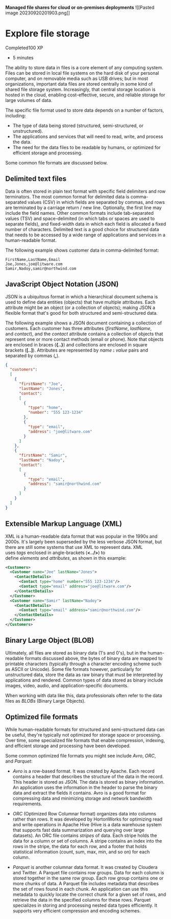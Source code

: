 **Managed file shares for cloud or on-premises deployments**
![[Pasted image 20230920201903.png]]
# Explore file storage

Completed100 XP

- 5 minutes

The ability to store data in files is a core element of any computing system. Files can be stored in local file systems on the hard disk of your personal computer, and on removable media such as USB drives; but in most organizations, important data files are stored centrally in some kind of shared file storage system. Increasingly, that central storage location is hosted in the cloud, enabling cost-effective, secure, and reliable storage for large volumes of data.

The specific file format used to store data depends on a number of factors, including:

- The type of data being stored (structured, semi-structured, or unstructured).
- The applications and services that will need to read, write, and process the data.
- The need for the data files to be readable by humans, or optimized for efficient storage and processing.

Some common file formats are discussed below.

## Delimited text files

Data is often stored in plain text format with specific field delimiters and row terminators. The most common format for delimited data is comma-separated values (CSV) in which fields are separated by commas, and rows are terminated by a carriage return / new line. Optionally, the first line may include the field names. Other common formats include tab-separated values (TSV) and space-delimited (in which tabs or spaces are used to separate fields), and fixed-width data in which each field is allocated a fixed number of characters. Delimited text is a good choice for structured data that needs to be accessed by a wide range of applications and services in a human-readable format.

The following example shows customer data in comma-delimited format:

```csv
FirstName,LastName,Email
Joe,Jones,joe@litware.com
Samir,Nadoy,samir@northwind.com
```

## JavaScript Object Notation (JSON)

JSON is a ubiquitous format in which a hierarchical document schema is used to define data entities (objects) that have multiple attributes. Each attribute might be an object (or a collection of objects); making JSON a flexible format that's good for both structured and semi-structured data.

The following example shows a JSON document containing a collection of customers. Each customer has three attributes (_firstName_, _lastName_, and _contact_), and the _contact_ attribute contains a collection of objects that represent one or more contact methods (email or phone). Note that objects are enclosed in braces (**{..}**) and collections are enclosed in square brackets (**[..]**). Attributes are represented by _name_ **:** _value_ pairs and separated by commas (**,**).

```json
{
  "customers":
  [
    {
      "firstName": "Joe",
      "lastName": "Jones",
      "contact":
      [
        {
          "type": "home",
          "number": "555 123-1234"
        },
        {
          "type": "email",
          "address": "joe@litware.com"
        }
      ]
    },
    {
      "firstName": "Samir",
      "lastName": "Nadoy",
      "contact":
      [
        {
          "type": "email",
          "address": "samir@northwind.com"
        }
      ]
    }
  ]
}
```

## Extensible Markup Language (XML)

XML is a human-readable data format that was popular in the 1990s and 2000s. It's largely been superseded by the less verbose JSON format, but there are still some systems that use XML to represent data. XML uses _tags_ enclosed in angle-brackets (**<../>**) to define _elements_ and _attributes_, as shown in this example:

```xml
<Customers>
  <Customer name="Joe" lastName="Jones">
    <ContactDetails>
      <Contact type="home" number="555 123-1234"/>
      <Contact type="email" address="joe@litware.com"/>
    </ContactDetails>
  </Customer>
  <Customer name="Samir" lastName="Nadoy">
    <ContactDetails>
      <Contact type="email" address="samir@northwind.com"/>
    </ContactDetails>
  </Customer>
</Customers>
```

## Binary Large Object (BLOB)

Ultimately, all files are stored as binary data (1's and 0's), but in the human-readable formats discussed above, the bytes of binary data are mapped to printable characters (typically through a character encoding scheme such as ASCII or Unicode). Some file formats however, particularly for unstructured data, store the data as raw binary that must be interpreted by applications and rendered. Common types of data stored as binary include images, video, audio, and application-specific documents.

When working with data like this, data professionals often refer to the data files as _BLOBs_ (Binary Large Objects).

## Optimized file formats

While human-readable formats for structured and semi-structured data can be useful, they're typically not optimized for storage space or processing. Over time, some specialized file formats that enable compression, indexing, and efficient storage and processing have been developed.

Some common optimized file formats you might see include _Avro_, _ORC_, and _Parquet_:

- _Avro_ is a row-based format. It was created by Apache. Each record contains a header that describes the structure of the data in the record. This header is stored as JSON. The data is stored as binary information. An application uses the information in the header to parse the binary data and extract the fields it contains. Avro is a good format for compressing data and minimizing storage and network bandwidth requirements.
    
- _ORC_ (Optimized Row Columnar format) organizes data into columns rather than rows. It was developed by HortonWorks for optimizing read and write operations in Apache Hive (Hive is a data warehouse system that supports fast data summarization and querying over large datasets). An ORC file contains _stripes_ of data. Each stripe holds the data for a column or set of columns. A stripe contains an index into the rows in the stripe, the data for each row, and a footer that holds statistical information (count, sum, max, min, and so on) for each column.
    
- _Parquet_ is another columnar data format. It was created by Cloudera and Twitter. A Parquet file contains row groups. Data for each column is stored together in the same row group. Each row group contains one or more chunks of data. A Parquet file includes metadata that describes the set of rows found in each chunk. An application can use this metadata to quickly locate the correct chunk for a given set of rows, and retrieve the data in the specified columns for these rows. Parquet specializes in storing and processing nested data types efficiently. It supports very efficient compression and encoding schemes.